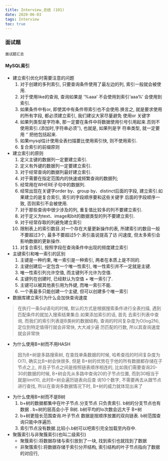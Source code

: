 ```yaml
---
title: Interview_总结 (101)
date: 2020-06-03
tags: Interview
toc: true
---
```


### 面试题
    面试题汇总

<!-- more -->

#### MySQL索引
- 建立索引优化时需要注意的问题
    1. 对于创建的多列索引, 只要查询条件使用了最左边的列, 索引一般就会被使用.
    2. 对于使用like的查询, 查询如果是 ‘%aaa’ 不会使用到索引‘aaa%’ 会使用到索引.
    3. 如果条件中有or, 即使其中有条件带索引也不会使用.换言之, 就是要求使用的所有字段, 都必须建立索引, 我们建议大家尽量避免 使用or 关键字
    4. 如果列类型是字符串, 那一定要在条件中将数据使用引号引用起来.否则不使用索引.(添加时,字符串必须’’), 也就是, 如果列是字 符串类型, 就一定要用 ‘’ 把他包括起来.
    5. 如果mysql估计使用全表扫描要比使用索引快, 则不使用索引.
    6. 复合索引的前缀原则
- 建立索引的原则
    1. 定义主键的数据列一定要建立索引.
    2. 定义有外键的数据列一定要建立索引.
    3. 对于经常查询的数据列最好建立索引.
    4. 对于需要在指定范围内的快速或频繁查询的数据列;
    5. 经常用在WHERE子句中的数据列.
    6. 经常出现在关键字order by、group by、distinct后面的字段, 建立索引.如果建立的是复合索引, 索引的字段顺序要和这些关键字 后面的字段顺序一致, 否则索引不会被使用.
    7. 对于那些查询中很少涉及的列, 重复值比较多的列不要建立索引. 
    8. 对于定义为text、image和bit的数据类型的列不要建立索引.
    9. 对于经常存取的列避免建立索引 
    10. 限制表上的索引数目.对一个存在大量更新操作的表, 所建索引的数目一般不要超过3个, 最多不要超过5个.索引虽说提高了访 问速度, 但太多索引会影响数据的更新操作. 
    11. 对复合索引, 按照字段在查询条件中出现的频度建立索引
- 主键索引和唯一索引的区别
    1. 主键是一种约束, 唯一索引是一种索引, 两者在本质上是不同的. 
    2. 主键创建后一定包含一个唯一性索引, 唯一性索引并不一定就是主键. 
    3. 唯一性索引列允许空值, 而主键列不允许为空值. 
    4. 主键列在创建时, 已经默认为空值 + 唯一索引了. 
    5. 主键可以被其他表引用为外键, 而唯一索引不能. 
    6. 一个表最多只能创建一个主键, 但可以创建多个唯一索引
- 数据库建立索引为什么会加快查询速度
> 在执行一条Sql语句的时候, 默认的方式是根据搜索条件进行全表扫描, 遇到匹配条件的就加入搜索结果集合.如果添加索引的话, 首先 去索引列表中查询, 而我们的索引列表是B类树的数据结构, 查询的时间复杂度为O(log2N), 定位到特定值得行就会非常快, 大大减少遍 历匹配的行数, 所以其查询速度就会非常快
- 为什么使用B+树而不用HASH
> 因为B+树是多路搜索树, 在查找单条数据的时候, 哈希查找的时间复杂度为O(1), 确实比B+树会快很多, 但是 B+树的优势在于他的所有数据都存储在子节点之上, 并且子节点之间是按照链表顺序相连的, 比如我们需要查询20- 30的数据的时候, B+树会先从多路中查询20的子节点位置, 而到30相当于就是limit10, 此时B+树会遍历链表向后查 询10个数字, 不需要再去从跟节点进行查找, 所以在查询多数据情况下时, B+树的威力就体现出来了
- 为什么使用B+树而不是B树
    1. b+树的数据都集中在叶子节点.分支节点 只负责索引. b树的分支节点也有数据 . b+树的层高会小于 B树. b树平均的Io次数会远大于 B+树
    2. b+树更擅⻓范围查询.叶子节点 数据是按顺序放置的双向链表. b树范围查询只能中序遍历.
    3. 索引节点没有数据.比较小.b树可以吧索引完全加载至内存中.
- 聚簇索引与非聚簇索引(也叫二级索引)
    * 聚簇索引:将数据存储与索引放到了一块, 找到索引也就找到了数据 
    * 非聚簇索引:将数据存储于索引分开结构, 索引结构的叶子节点指向了数据的对应行, 


